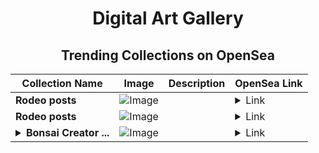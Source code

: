 <div align="center">

# Digital Art Gallery

## Trending Collections on OpenSea

| Collection Name                       | Image                                                                                     | Description                       | OpenSea Link                                                                                          |
|---------------------------------------|-------------------------------------------------------------------------------------------|-----------------------------------|--------------------------------------------------------------------------------------------------------|
| **Rodeo posts** | ![Image](https://i.seadn.io/s/raw/files/b05d6d856d220b398223bd6fbdbb0f26.png?w=500&auto=format?w=200&auto=format) |  | <details><summary>Link</summary>[Rodeo posts](https://opensea.io/collection/rodeo-posts-10224)</details> |
| **Rodeo posts** | ![Image](https://i.seadn.io/s/raw/files/e1c33ba323dccbc0a75c73959f7ee3bd.jpg?w=500&auto=format?w=200&auto=format) |  | <details><summary>Link</summary>[Rodeo posts](https://opensea.io/collection/rodeo-posts-10223)</details> |
| **<details><summary>Bonsai Creator ...</summary>Bonsai Creator Token</details>** | ![Image](https://raw.seadn.io/files/1a93876c6727838023d79a54409ed479.svg?w=200&auto=format) |  | <details><summary>Link</summary>[Bonsai Creator Token](https://opensea.io/collection/bonsai-creator-token)</details> |

</div>